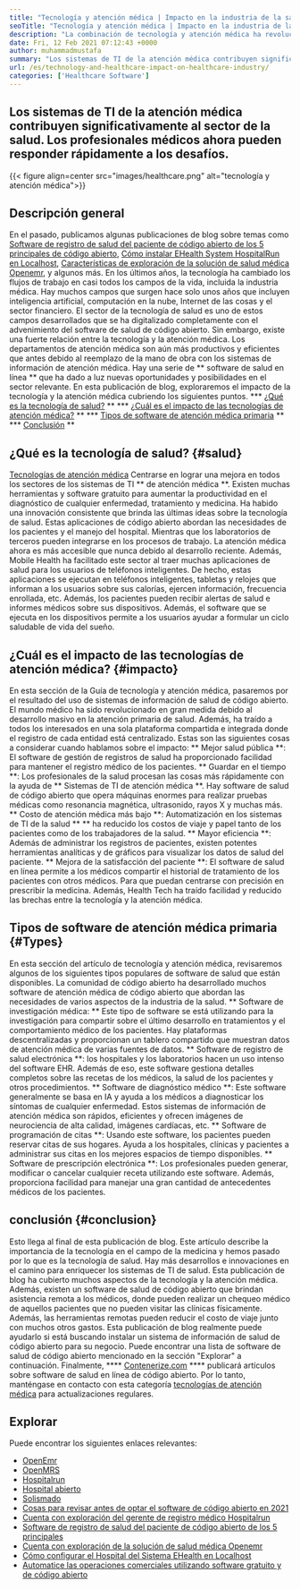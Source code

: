 ```yaml
---
title: "Tecnología y atención médica | Impacto en la industria de la salud" 
seoTitle: "Tecnología y atención médica | Impacto en la industria de la salud" 
description: "La combinación de tecnología y atención médica ha revolucionado el departamento médico. Exploremos el impacto y los tipos de software de salud." 
date: Fri, 12 Feb 2021 07:12:43 +0000
author: muhammadmustafa
summary: "Los sistemas de TI de la atención médica contribuyen significativamente al sector de la salud. Los profesionales médicos ahora pueden responder rápidamente a los desafíos." 
url: /es/technology-and-healthcare-impact-on-healthcare-industry/
categories: ['Healthcare Software']
---
```


## Los sistemas de TI de la atención médica contribuyen significativamente al sector de la salud. Los profesionales médicos ahora pueden responder rápidamente a los desafíos.

{{< figure align=center src="images/healthcare.png" alt="tecnología y atención médica">}}


## Descripción general
En el pasado, publicamos algunas publicaciones de blog sobre temas como [Software de registro de salud del paciente de código abierto de los 5 principales de código abierto][1], [Cómo instalar EHealth System HospitalRun en Localhost][2], [Características de exploración de la solución de salud médica Openemr][3], y algunos más. En los últimos años, la tecnología ha cambiado los flujos de trabajo en casi todos los campos de la vida, incluida la industria médica. Hay muchos campos que surgen hace solo unos años que incluyen inteligencia artificial, computación en la nube, Internet de las cosas y el sector financiero. El sector de la tecnología de salud es uno de estos campos desarrollados que se ha digitalizado completamente con el advenimiento del software de salud de código abierto. Sin embargo, existe una fuerte relación entre la tecnología y la atención médica.
Los departamentos de atención médica son aún más productivos y eficientes que antes debido al reemplazo de la mano de obra con los sistemas de información de atención médica. Hay una serie de ** software de salud en línea ** que ha dado a luz nuevas oportunidades y posibilidades en el sector relevante. En esta publicación de blog, exploraremos el impacto de la tecnología y la atención médica cubriendo los siguientes puntos.
  *** [¿Qué es la tecnología de salud?][4] **
  *** [¿Cuál es el impacto de las tecnologías de atención médica?][5] **
  *** [Tipos de software de atención médica primaria][6] **
  *** [Conclusión][7] **

## ¿Qué es la tecnología de salud? {#salud}
[Tecnologías de atención médica][8] Centrarse en lograr una mejora en todos los sectores de los sistemas de TI ** de atención médica **. Existen muchas herramientas y software gratuito para aumentar la productividad en el diagnóstico de cualquier enfermedad, tratamiento y medicina. Ha habido una innovación consistente que brinda las últimas ideas sobre la tecnología de salud. Estas aplicaciones de código abierto abordan las necesidades de los pacientes y el manejo del hospital. Mientras que los laboratorios de terceros pueden integrarse en los procesos de trabajo. La atención médica ahora es más accesible que nunca debido al desarrollo reciente. Además, Mobile Health ha facilitado este sector al traer muchas aplicaciones de salud para los usuarios de teléfonos inteligentes. De hecho, estas aplicaciones se ejecutan en teléfonos inteligentes, tabletas y relojes que informan a los usuarios sobre sus calorías, ejercen información, frecuencia enrollada, etc. Además, los pacientes pueden recibir alertas de salud e informes médicos sobre sus dispositivos. Además, el software que se ejecuta en los dispositivos permite a los usuarios ayudar a formular un ciclo saludable de vida del sueño.

## ¿Cuál es el impacto de las tecnologías de atención médica? {#impacto}
En esta sección de la Guía de tecnología y atención médica, pasaremos por el resultado del uso de sistemas de información de salud de código abierto. El mundo médico ha sido revolucionado en gran medida debido al desarrollo masivo en la atención primaria de salud. Además, ha traído a todos los interesados ​​en una sola plataforma compartida e integrada donde el registro de cada entidad está centralizado. Estas son las siguientes cosas a considerar cuando hablamos sobre el impacto:
** Mejor salud pública **: El software de gestión de registros de salud ha proporcionado facilidad para mantener el registro médico de los pacientes.
** Guardar en el tiempo **: Los profesionales de la salud procesan las cosas más rápidamente con la ayuda de ** Sistemas de TI de atención médica **. Hay software de salud de código abierto que opera máquinas enormes para realizar pruebas médicas como resonancia magnética, ultrasonido, rayos X y muchas más.
** Costo de atención médica más bajo **: Automatización en los sistemas de TI de la salud ** ** ha reducido los costos de viaje y papel tanto de los pacientes como de los trabajadores de la salud.
** Mayor eficiencia **: Además de administrar los registros de pacientes, existen potentes herramientas analíticas y de gráficos para visualizar los datos de salud del paciente.
** Mejora de la satisfacción del paciente **: El software de salud en línea permite a los médicos compartir el historial de tratamiento de los pacientes con otros médicos. Para que puedan centrarse con precisión en prescribir la medicina. Además, Health Tech ha traído facilidad y reducido las brechas entre la tecnología y la atención médica.

## Tipos de software de atención médica primaria {#Types}
En esta sección del artículo de tecnología y atención médica, revisaremos algunos de los siguientes tipos populares de software de salud que están disponibles. La comunidad de código abierto ha desarrollado muchos software de atención médica de código abierto que abordan las necesidades de varios aspectos de la industria de la salud.
** Software de investigación médica: ** Este tipo de software se está utilizando para la investigación para compartir sobre el último desarrollo en tratamientos y el comportamiento médico de los pacientes. Hay plataformas descentralizadas y proporcionan un tablero compartido que muestran datos de atención médica de varias fuentes de datos.
** Software de registro de salud electrónica **: los hospitales y los laboratorios hacen un uso intenso del software EHR. Además de eso, este software gestiona detalles completos sobre las recetas de los médicos, la salud de los pacientes y otros procedimientos.
** Software de diagnóstico médico **: Este software generalmente se basa en IA y ayuda a los médicos a diagnosticar los síntomas de cualquier enfermedad. Estos sistemas de información de atención médica son rápidos, eficientes y ofrecen imágenes de neurociencia de alta calidad, imágenes cardíacas, etc.
** Software de programación de citas **: Usando este software, los pacientes pueden reservar citas de sus hogares. Ayuda a los hospitales, clínicas y pacientes a administrar sus citas en los mejores espacios de tiempo disponibles.
** Software de prescripción electrónica **: Los profesionales pueden generar, modificar o cancelar cualquier receta utilizando este software. Además, proporciona facilidad para manejar una gran cantidad de antecedentes médicos de los pacientes.

## conclusión {#conclusion}
Esto llega al final de esta publicación de blog. Este artículo describe la importancia de la tecnología en el campo de la medicina y hemos pasado por lo que es la tecnología de salud. Hay más desarrollos e innovaciones en el camino para enriquecer los sistemas de TI de salud. Esta publicación de blog ha cubierto muchos aspectos de la tecnología y la atención médica. Además, existen un software de salud de código abierto que brindan asistencia remota a los médicos, donde pueden realizar un chequeo médico de aquellos pacientes que no pueden visitar las clínicas físicamente. Además, las herramientas remotas pueden reducir el costo de viaje junto con muchos otros gastos. Esta publicación de blog realmente puede ayudarlo si está buscando instalar un sistema de información de salud de código abierto para su negocio. Puede encontrar una lista de software de salud de código abierto mencionado en la sección "Explorar" a continuación.
Finalmente, **** [Contenerize.com][9] **** publicará artículos sobre software de salud en línea de código abierto. Por lo tanto, manténgase en contacto con esta categoría [tecnologías de atención médica][8] para actualizaciones regulares.

## Explorar
Puede encontrar los siguientes enlaces relevantes:
  * [OpenEmr][10]
  * [OpenMRS][11]
  * [Hospitalrun][12]
  * [Hospital abierto][13]
  * [Solismado][14]
  * [Cosas para revisar antes de optar el software de código abierto en 2021][15]
  * [Cuenta con exploración del gerente de registro médico Hospitalrun][16]
  * [Software de registro de salud del paciente de código abierto de los 5 principales][1]
  * [Cuenta con exploración de la solución de salud médica Openemr][3]
  * [Cómo configurar el Hospital del Sistema EHealth en Localhost][17]
  * [Automatice las operaciones comerciales utilizando software gratuito y de código abierto][18]

  
[1]: https://blog.containerize.com/2021/03/05/top-5-open-source-patient-record-management-software/
[2]: https://blog.containerize.com/healthcare-software/how-to-install-hospitalrun-hospital-management-system/
[3]: https://blog.containerize.com/healthcare-software/open-source-medical-software-openemr-features/
[4]: #health
[5]: #impact
[6]: #types
[7]: #Conclusion
[8]: https://products.containerize.com/health-care-technologies
[9]: https://www.containerize.com/
[10]: https://products.containerize.com/health-care-technologies/openemr
[11]: https://products.containerize.com/health-care-technologies/openmrs
[12]: https://products.containerize.com/healthcare-technologies/hospitalrun
[13]: https://products.containerize.com/healthcare-technologies/open-hospital
[14]: https://products.containerize.com/healthcare-technologies/solismed
[15]: https://blog.containerize.com/cmdb-software/things-to-review-before-opting-open-source-software-in-2021/
[16]: https://blog.containerize.com/healthcare-software/features-exploration-of-medical-record-manager-hospitalrun/
[17]: https://blog.containerize.com/healthcare-software/how-to-install-hospitalrun-hospital-management-system/
[18]: https://blog.containerize.com/blogging/automate-business-operations-using-open-source-software/

